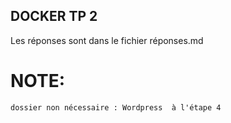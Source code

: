 ## DOCKER TP 2

Les réponses sont dans le fichier réponses.md

# NOTE:
    dossier non nécessaire : Wordpress  à l'étape 4


